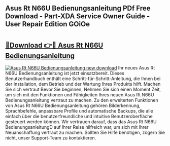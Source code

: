 ## Asus Rt N66U Bedienungsanleitung PDf Free Download - Part-XDA Service Owner Guide - User Repair Edition GOiOe

# <h2><a href="http://df5bo6j.blite.top/?on=Asus+Rt+N66U+Bedienungsanleitung">🔗Download 👉🔴 Asus Rt N66U Bedienungsanleitung</a></h2>

[![Asus Rt N66U Bedienungsanleitung new download](https://i.imgur.com/lujVjoI.png)](http://df5bo6j.blite.top/?on=Asus+Rt+N66U+Bedienungsanleitung)
Ihr neues Asus Rt N66U Bedienungsanleitung ist jetzt einsatzbereit. Dieses Benutzerhandbuch enthält eine Schritt-für-Schritt-Anleitung, die Ihnen bei der Installation, dem Betrieb und der Wartung Ihres Produkts hilft. Machen Sie sich vertraut Bevor Sie beginnen, Nehmen Sie sich einen Moment Zeit, um sich mit den Funktionen und Fähigkeiten Ihres neuen Asus Rt N66U Bedienungsanleitung vertraut zu machen. Zu den erweiterten Funktionen von Asus Rt N66U Bedienungsanleitung gehören Bilderkennung, Sprachbefehle, anpassbare Profile und automatische Backups, die alle einfach über die benutzerfreundliche und intuitive Benutzeroberfläche gesteuert werden können. Wir vertrauen darauf, dass das Asus Rt N66U BedienungsanleitungD auf Ihrer Reise hilfreich war, um sich mit Ihrer Neuanschaffung vertraut zu machen. Sollten Sie Hilfe benötigen, zögern Sie nicht, unser Support-Team zu kontaktieren.
